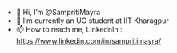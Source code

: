 - 👋 Hi, I’m @SampritiMayra
- 🌱 I’m currently an UG student at IIT Kharagpur
- 📫 How to reach me, LinkednIn : https://www.linkedin.com/in/sampritimayra/
<!---
SampritiMayra/SampritiMayra is a ✨ special ✨ repository because its `README.md` (this file) appears on your GitHub profile.
You can click the Preview link to take a look at your changes.
--->
